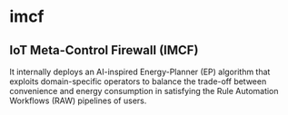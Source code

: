 # imcf

## IoT Meta-Control Firewall (IMCF)

It internally deploys an AI-inspired Energy-Planner (EP) algorithm that exploits domain-specific operators to balance the trade-off between convenience and energy consumption in
satisfying the Rule Automation Workflows (RAW) pipelines of users.
